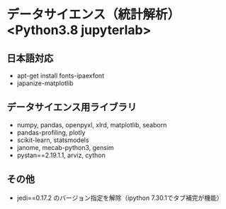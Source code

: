 # データサイエンス（統計解析）　<Python3.8 jupyterlab>

## 日本語対応
- apt-get install fonts-ipaexfont  
- japanize-matplotlib  

## データサイエンス用ライブラリ
- numpy, pandas, openpyxl, xlrd, matplotlib, seaborn
- pandas-profiling, plotly  
- scikit-learn, statsmodels  
- janome, mecab-python3, gensim  
- pystan==2.19.1.1, arviz, cython  

## その他
- jedi==0.17.2 のバージョン指定を解除（ipython 7.30.1でタブ補完が機能）  
